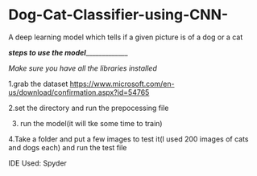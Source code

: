 # Dog-Cat-Classifier-using-CNN-
A deep learning model which tells if a given picture is of a dog or a cat

_____________________________steps to use the model__________________________________________

*Make sure you have all the libraries installed*

1.grab the dataset
https://www.microsoft.com/en-us/download/confirmation.aspx?id=54765

2.set the directory and run the prepocessing file

3. run the model(it will tke some time to train)

4.Take a folder and put a few images to test it(I used 200 images of cats and dogs each) and run the test file

IDE Used: Spyder
